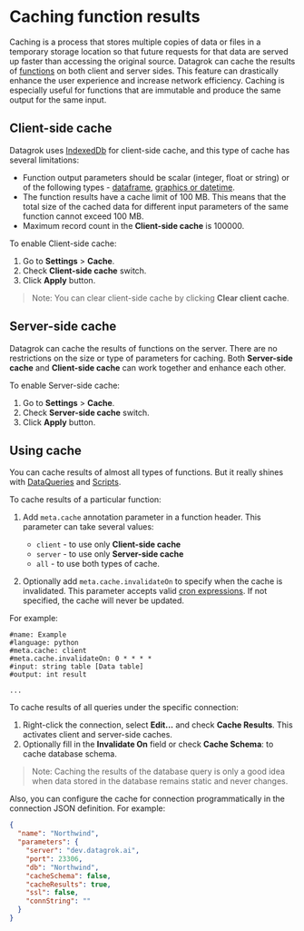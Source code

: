 # Caching function results

Caching is a process that stores multiple copies of data or files in a temporary storage location so that future requests for that data are served up faster than accessing the original source. 
Datagrok can cache the results of [functions](../../../datagrok/concepts/functions/functions.md) on both client and server sides. This feature can drastically enhance the user experience and increase network efficiency.
Caching is especially useful for functions that are immutable and produce the same output for the same input.

## Client-side cache

Datagrok uses [IndexedDb](https://www.w3.org/TR/IndexedDB/) for client-side cache, and this type of cache has several limitations:

* Function output parameters should be scalar (integer, float or string) or of the following types - [dataframe](../../../datagrok/concepts/table.md), [graphics or datetime](../../../datagrok/concepts/functions/func-params-annotation.md).
* The function results have a cache limit of 100 MB. This means that the total size of the cached data for different input parameters of the same function cannot exceed 100 MB.
* Maximum record count in the **Client-side cache** is 100000.

To enable Client-side cache:

1. Go to **Settings** > **Cache**.
2. Check **Client-side cache** switch.
3. Click **Apply** button.

> Note: You can clear client-side cache by clicking **Clear client cache**.

## Server-side cache

Datagrok can cache the results of functions on the server. There are no restrictions on the size or type of parameters for caching. 
Both **Server-side cache** and **Client-side cache** can work together and enhance each other.

To enable Server-side cache:

1. Go to **Settings** > **Cache**.
2. Check **Server-side cache** switch.
3. Click **Apply** button.

## Using cache

You can cache results of almost all types of functions. But it really shines with [DataQueries](../../../access/access.md#data-query) and [Scripts](../../../compute/scripting/scripting.mdx).

To cache results of a particular function:

1. Add `meta.cache` annotation parameter in a function header. This parameter can take several values:
   * `client` - to use only **Client-side cache**
   * `server` - to use only **Server-side cache**
   * `all` - to use both types of cache.

2. Optionally add `meta.cache.invalidateOn` to specify when the cache is invalidated. This parameter accepts valid [cron expressions](https://www.adminschoice.com/crontab-quick-reference). If not specified, the cache will never be updated.

For example:

```
#name: Example
#language: python
#meta.cache: client
#meta.cache.invalidateOn: 0 * * * *
#input: string table [Data table]
#output: int result

...
```

To cache results of all queries under the specific connection:

1. Right-click the connection, select **Edit...** and check **Cache Results**. This activates client and server-side caches.
2. Optionally fill in the **Invalidate On** field or check **Cache Schema**: to cache database schema.

>Note: Caching the results of the database query is only a good idea when data stored in the database remains static and never changes.

Also, you can configure the cache for connection programmatically in the connection JSON definition. For example:

```json
{
  "name": "Northwind",
  "parameters": {
    "server": "dev.datagrok.ai",
    "port": 23306,
    "db": "Northwind",
    "cacheSchema": false,
    "cacheResults": true,
    "ssl": false,
    "connString": ""
  }
}
```
